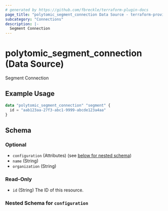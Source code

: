 ```yaml
---
# generated by https://github.com/fbreckle/terraform-plugin-docs
page_title: "polytomic_segment_connection Data Source - terraform-provider-polytomic"
subcategory: "Connections"
description: |-
  Segment Connection
---
```


# polytomic_segment_connection (Data Source)

Segment Connection

## Example Usage

```terraform
data "polytomic_segment_connection" "segment" {
  id = "aab123aa-27f3-abc1-9999-abcde123a4aa"
}
```

<!-- schema generated by tfplugindocs -->
## Schema

### Optional

- `configuration` (Attributes) (see [below for nested schema](#nestedatt--configuration))
- `name` (String)
- `organization` (String)

### Read-Only

- `id` (String) The ID of this resource.

<a id="nestedatt--configuration"></a>
### Nested Schema for `configuration`


